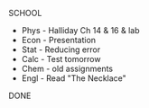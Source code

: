 SCHOOL
- Phys - Halliday Ch 14 & 16 & lab
- Econ - Presentation
- Stat - Reducing error
- Calc - Test tomorrow
- Chem - old assignments
- Engl - Read "The Necklace"

DONE

